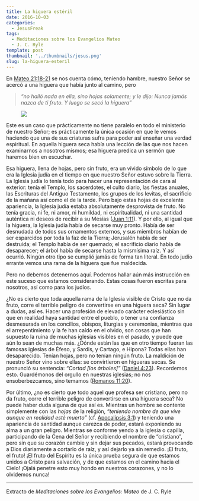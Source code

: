 ```yaml
---
title: La higuera estéril
date: 2016-10-03
categories:
  - JesusFreak
tags:
  - Meditaciones sobre los Evangelios Mateo
  - J. C. Ryle
template: post
thumbnail: '../thumbnails/jesus.png'
slug: la-higuera-esteril
---
```


En [Mateo 21:18-21](https://www.biblegateway.com/passage/?search=Mateo+21%3A18-21&version=NVI) se nos cuenta cómo, teniendo hambre, nuestro Señor se acercó a una higuera que había junto al camino, pero

> *“no halló nada en ella, sino hojas solamente; y le dijo: Nunca jamás nazca de ti fruto. Y luego se secó la higuera”*

<figure>

![](https://cdn-images-1.medium.com/max/600/1*1lBF55yjcGQfQ4hMYbT_bQ.png)

</figure>

Este es un caso que prácticamente no tiene paralelo en todo el ministerio de nuestro Señor; es prácticamente la única ocasión en que le vemos haciendo que una de sus criaturas sufra para poder así enseñar una verdad espiritual. En aquella higuera seca había una lección de las que nos hacen examinarnos a nosotros mismos; esa higuera predica un sermón que haremos bien en escuchar.

Esa higuera, llena de hojas, pero sin fruto, era un vívido símbolo de lo que era la Iglesia judía en el tiempo en que nuestro Señor estuvo sobre la Tierra. La Iglesia judía lo tenía todo para hacer una representación de cara al exterior: tenía el Templo, los sacerdotes, el culto diario, las fiestas anuales, las Escrituras del Antiguo Testamento, los grupos de los levitas, el sacrificio de la mañana así como el de la tarde. Pero bajo estas hojas de excelente apariencia, la Iglesia judía estaba absolutamente desprovista de fruto. No tenía gracia, ni fe, ni amor, ni humildad, ni espiritualidad, ni una santidad auténtica ni deseos de recibir a su Mesías ([Juan 1:11](https://www.biblegateway.com/passage/?search=Juan+1%3A11&version=NVI)). Y por ello, al igual que la higuera, la Iglesia judía había de secarse muy pronto. Había de ser desnudada de todos sus ornamentos externos, y sus miembros habían de ser esparcidos por toda la faz de la Tierra; Jerusalén había de ser destruida; el Templo había de ser quemado; el sacrificio diario había de desaparecer; el árbol había de secarse hasta la mismísima raíz. Y así ocurrió. Ningún otro tipo se cumplió jamás de forma tan literal. En todo judío errante vemos una rama de la higuera que fue maldecida.

Pero no debemos detenernos aquí. Podemos hallar aún más instrucción en este suceso que estamos considerando. Estas cosas fueron escritas para nosotros, así como para los judíos.

¿No es cierto que toda aquella rama de la Iglesia visible de Cristo que no da fruto, corre el terrible peligro de convertirse en una higuera seca? Sin lugar a dudas, así es. Hacer una profesión de elevado carácter eclesiástico sin que en realidad haya santidad entre el pueblo, o tener una confianza desmesurada en los concilios, obispos, liturgias y ceremonias, mientras que el arrepentimiento y la fe han caído en el olvido, son cosas que han supuesto la ruina de muchas iglesias visibles en el pasado, y puede que aún lo sean de muchas más. ¿Dónde están las que en otro tiempo fueran las famosas iglesias de Éfeso, y Sardis, y Cartago, e Hipona? Todas ellas han desaparecido. Tenían hojas, pero no tenían ningún fruto. La maldición de nuestro Señor vino sobre ellas: se convirtieron en higueras secas. Se pronunció su sentencia: *“Cortad [los árboles]”* ([Daniel 4:23](https://www.biblegateway.com/passage/?search=Daniel+4%3A23&version=NVI)). Recordemos esto. Guardémonos del orgullo en nuestras iglesias; no nos ensoberbezcamos, sino temamos ([Romanos 11:20](https://www.biblegateway.com/passage/?search=Romanos+11%3A20&version=NVI)).

Por último, ¿no es cierto que todo aquel que profesa ser cristiano, pero no da fruto, corre el terrible peligro de convertirse en una higuera seca? No puede haber duda alguna de que así es. Mientras un hombre se contente simplemente con las *hojas* de la religión, *“teniendo nombre de que vive aunque en realidad esté muerto”* (cf. [Apocalipsis 3:1](https://www.biblegateway.com/passage/?search=Apocalipsis+3%3A1&version=NVI)) y teniendo una apariencia de santidad aunque carezca de poder, estará exponiendo su alma a un gran peligro. Mientras se conforme yendo a la iglesia o capilla, participando de la Cena del Señor y recibiendo el nombre de “cristiano”, pero sin que su corazón cambie y sin dejar sus pecados, estará provocando a Dios diariamente a cortarlo de raíz, y así dejarlo ya sin remedio. ¡El fruto, el fruto! ¡El fruto del Espíritu es la única prueba segura de que estamos unidos a Cristo para salvación, y de que estamos en el camino hacia el Cielo! ¡Ojalá penetre esto muy hondo en nuestros corazones, y no lo olvidemos nunca!

* * *

Extracto de *Meditaciones sobre los Evangelios: Mateo* de J. C. Ryle
